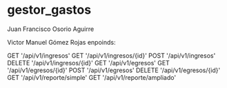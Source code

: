 # gestor_gastos


Juan Francisco Osorio Aguirre

Victor Manuel Gómez Rojas
enpoinds:

GET '/api/v1/ingresos'
GET '/api/v1/ingresos/{id}'
POST '/api/v1/ingresos'
DELETE '/api/v1/ingresos/{id}'
GET '/api/v1/egresos'
GET '/api/v1/egresos/{id}'
POST '/api/v1/egresos'
DELETE '/api/v1/egresos/{id}'
GET '/api/v1/reporte/simple'
GET '/api/v1/reporte/ampliado'
